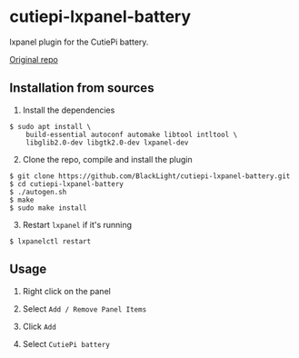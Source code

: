 # cutiepi-lxpanel-battery

lxpanel plugin for the CutiePi battery.

[Original repo](https://github.com/BlackLight/cutiepi-lxpanel-battery)

## Installation from sources

1. Install the dependencies

```shell
$ sudo apt install \
    build-essential autoconf automake libtool intltool \
    libglib2.0-dev libgtk2.0-dev lxpanel-dev
```

2. Clone the repo, compile and install the plugin

```shell
$ git clone https://github.com/BlackLight/cutiepi-lxpanel-battery.git
$ cd cutiepi-lxpanel-battery
$ ./autogen.sh
$ make
$ sudo make install
```

3. Restart `lxpanel` if it's running

```shell
$ lxpanelctl restart
```

## Usage

1. Right click on the panel

2. Select `Add / Remove Panel Items`

3. Click `Add`

4. Select `CutiePi battery`

